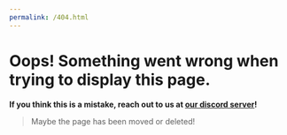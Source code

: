 ```yaml
---
permalink: /404.html
---
```


# Oops! Something went wrong when trying to display this page.
**If you think this is a mistake, reach out to us at [our discord server]()!**

> Maybe the page has been moved or deleted!
